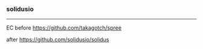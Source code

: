 ### solidusio
---
EC
before https://github.com/takagotch/spree

after https://github.com/solidusio/solidus


```
```

```ruby

```

